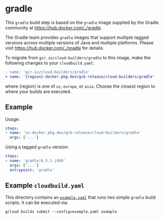 # gradle

This `gradle` build step is based on the `gradle` image supplied by the Gradle
community at https://hub.docker.com/_/gradle.

The Gradle team provides `gradle` images that support multiple tagged versions
across multiple versions of Java and multiple platforms. Please visit
https://hub.docker.com/_/gradle for details.

To migrate from `gcr.io/cloud-builders/gradle` to this image, make the following
changes to your `cloudbuild.yaml`:

```diff
- name: 'gcr.io/cloud-builders/gradle'
+ name: '{region}-docker.pkg.dev/gcb-release/cloud-builders/gradle'
```

where {region} is one of `us`, `europe`, or `asia`. Choose the closest region to
where your builds are executed.

## Example

Usage:

```yaml
steps:
- name: 'us-docker.pkg.dev/gcb-release/cloud-builders/gradle'
  args: ['...']
```

Using a tagged `gradle` version:
```yaml
steps:
- name: 'gradle:6.5.1-jdk8'
  args: ['...']
  entrypoint: 'gradle'
```

## Example `cloudbuild.yaml`

This directory contains an [`example.yaml`](example.yaml) that runs two simple
`gradle` build scripts. It can be executed via:
```
gcloud builds submit --config=example.yaml example
```
